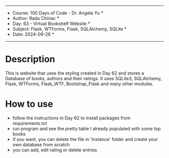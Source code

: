 
************************************************************
*    Course: 100 Days of Code - Dr. Angela Yu              *
*    Author: Radu Chiriac                                  *
*    Day: 63 - Virtual Bookshelf Website                   *
*    Subject: Flask, WTForms, Flask, SQLAlchemy, SQLite    *
*    Date: 2024-09-26                                      *
************************************************************


# Description
This is website that uses the styling created in Day 62 and stores a Database of books, authors and their ratings. It uses SQLite3, SQLAlchemy, Flask, WTForms, Flask_WTF, Bootstrap_Flask and many other modules.

# How to use
- follow the instructions in Day 62 to install packages from requirements.txt
- run program and see the pretty table I already populated with some top books
- if you want, you can delete the file in 'instance' folder and create your own database from scratch
- you can add, edit rating or delete entries
